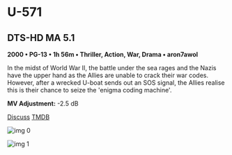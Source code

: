 # U-571

## DTS-HD MA 5.1

**2000 • PG-13 • 1h 56m • Thriller, Action, War, Drama • aron7awol**

In the midst of World War II, the battle under the sea rages and the Nazis have the upper hand as the Allies are unable to crack their war codes. However, after a wrecked U-boat sends out an SOS signal, the Allies realise this is their chance to seize the 'enigma coding machine'.

**MV Adjustment:** -2.5 dB

[Discuss](https://www.avsforum.com/threads/bass-eq-for-filtered-movies.2995212/post-57622512)  [TMDB](3536)

![img 0](https://i.imgur.com/vpP5Vwf.jpg)

![img 1](https://i.imgur.com/IEWU5z0.jpg)


